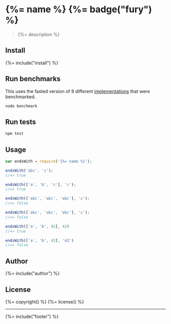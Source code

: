 # {%= name %} {%= badge("fury") %}

> {%= description %}

## Install
{%= include("install") %}

## Run benchmarks

This uses the fasted version of 9 different [implementations](benchmark/implementations) that were benchmarked.

```bash
node benchmark
```

## Run tests

```bash
npm test
```

## Usage

```js
var endsWith = require('{%= name %}');

endsWith('abc', 'c');
//=> true

endsWith(['a', 'b', 'c'], 'c');
//=> true

endsWith(['abc', 'abc', 'abc'], 'c');
//=> false

endsWith(['abc', 'abc', 'abc'], 'c');
//=> false

endsWith(['a', 'b', 42], 42)
//=> true

endsWith(['a', 'b', 42], '42')
//=> false
```

## Author
{%= include("author") %}

## License
{%= copyright() %}
{%= license() %}

***

{%= include("footer") %}